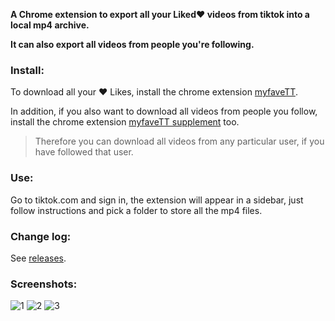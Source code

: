 **A Chrome extension to export all your Liked❤️ videos from tiktok into a local mp4 archive.**

**It can also export all videos from people you're following.**

### Install:

To download all your ❤️ Likes, install the chrome extension [myfaveTT](https://chrome.google.com/webstore/detail/myfavett/gmajiifkcmjkehmngbopoobeplhoegad).

In addition, if you also want to download all videos from people you follow, install the chrome extension [myfaveTT supplement](https://chrome.google.com/webstore/detail/myfavett-supplement/dlcakmecakodcebofdinjmalkdoekkmc) too.

> Therefore you can download all videos from any particular user, if you have followed that user.

### Use:
Go to tiktok.com and sign in, the extension will appear in a sidebar, just follow instructions and pick a folder to store all the mp4 files.

### Change log:
See [releases](https://github.com/Zeeingsoft/myfaveTT/releases).

### Screenshots:

![1](https://user-images.githubusercontent.com/91853822/149070498-a0c7e65d-e772-4273-b1e6-5e0b3976410b.png)
![2](https://user-images.githubusercontent.com/91853822/149070662-a2347d08-083d-479e-9e58-96fdabce319b.png)
![3](https://user-images.githubusercontent.com/91853822/149070669-e2932dfe-4c3d-4864-9bec-5c67714f664e.png)
